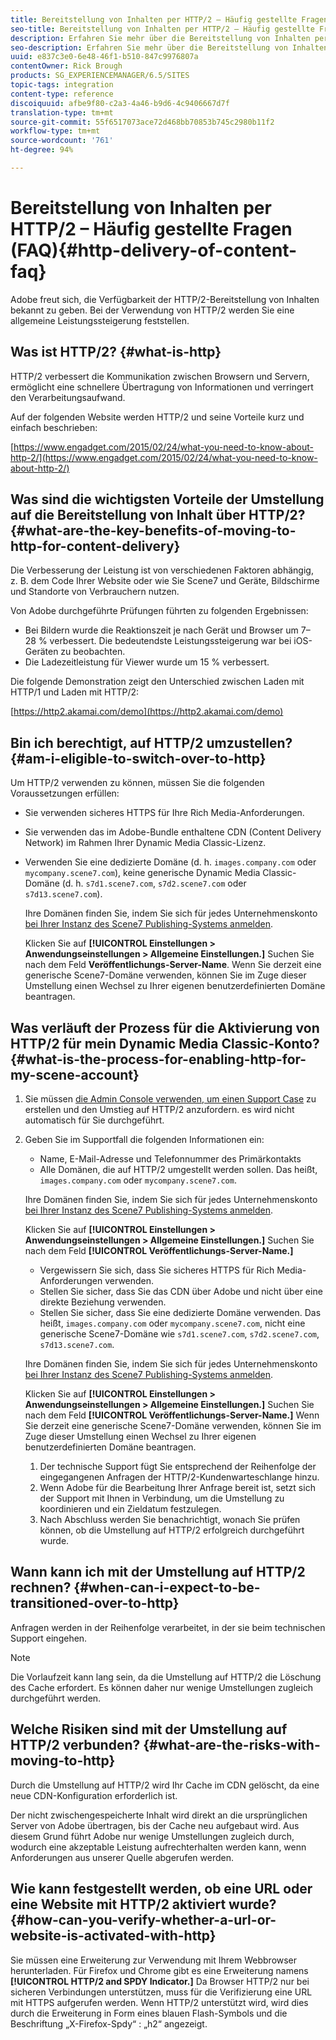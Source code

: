 ```yaml
---
title: Bereitstellung von Inhalten per HTTP/2 – Häufig gestellte Fragen (FAQ)
seo-title: Bereitstellung von Inhalten per HTTP/2 – Häufig gestellte Fragen (FAQ)
description: Erfahren Sie mehr über die Bereitstellung von Inhalten per HTTP/2.
seo-description: Erfahren Sie mehr über die Bereitstellung von Inhalten per HTTP/2.
uuid: e837c3e0-6e48-46f1-b510-847c9976807a
contentOwner: Rick Brough
products: SG_EXPERIENCEMANAGER/6.5/SITES
topic-tags: integration
content-type: reference
discoiquuid: afbe9f80-c2a3-4a46-b9d6-4c9406667d7f
translation-type: tm+mt
source-git-commit: 55f6517073ace72d468bb70853b745c2980b11f2
workflow-type: tm+mt
source-wordcount: '761'
ht-degree: 94%

---
```



# Bereitstellung von Inhalten per HTTP/2 – Häufig gestellte Fragen (FAQ){#http-delivery-of-content-faq}

Adobe freut sich, die Verfügbarkeit der HTTP/2-Bereitstellung von Inhalten bekannt zu geben. Bei der Verwendung von HTTP/2 werden Sie eine allgemeine Leistungssteigerung feststellen.

## Was ist HTTP/2? {#what-is-http}

HTTP/2 verbessert die Kommunikation zwischen Browsern und Servern, ermöglicht eine schnellere Übertragung von Informationen und verringert den Verarbeitungsaufwand.

Auf der folgenden Website werden HTTP/2 und seine Vorteile kurz und einfach beschrieben:

[https://www.engadget.com/2015/02/24/what-you-need-to-know-about-http-2/](https://www.engadget.com/2015/02/24/what-you-need-to-know-about-http-2/)

## Was sind die wichtigsten Vorteile der Umstellung auf die Bereitstellung von Inhalt über HTTP/2? {#what-are-the-key-benefits-of-moving-to-http-for-content-delivery}

Die Verbesserung der Leistung ist von verschiedenen Faktoren abhängig, z. B. dem Code Ihrer Website oder wie Sie Scene7 und Geräte, Bildschirme und Standorte von Verbrauchern nutzen.

Von Adobe durchgeführte Prüfungen führten zu folgenden Ergebnissen:

* Bei Bildern wurde die Reaktionszeit je nach Gerät und Browser um 7–28 % verbessert. Die bedeutendste Leistungssteigerung war bei iOS-Geräten zu beobachten.
* Die Ladezeitleistung für Viewer wurde um 15 % verbessert.

Die folgende Demonstration zeigt den Unterschied zwischen Laden mit HTTP/1 und Laden mit HTTP/2:

[https://http2.akamai.com/demo](https://http2.akamai.com/demo)

## Bin ich berechtigt, auf HTTP/2 umzustellen?     {#am-i-eligible-to-switch-over-to-http}

Um HTTP/2 verwenden zu können, müssen Sie die folgenden Voraussetzungen erfüllen:

* Sie verwenden sicheres HTTPS für Ihre Rich Media-Anforderungen.
* Sie verwenden das im Adobe-Bundle enthaltene CDN (Content Delivery Network) im Rahmen Ihrer Dynamic Media Classic-Lizenz.
* Verwenden Sie eine dedizierte Domäne (d. h. `images.company.com` oder `mycompany.scene7.com`), keine generische Dynamic Media Classic-Domäne (d. h. `s7d1.scene7.com`, `s7d2.scene7.com` oder `s7d13.scene7.com`).

   Ihre Domänen finden Sie, indem Sie sich für jedes Unternehmenskonto [bei Ihrer Instanz des Scene7 Publishing-Systems anmelden](https://www.adobe.com/marketing-cloud/experience-manager/scene7-login.html).

   Klicken Sie auf **[!UICONTROL Einstellungen > Anwendungseinstellungen > Allgemeine Einstellungen.]** Suchen Sie nach dem Feld **Veröffentlichungs-Server-Name**. Wenn Sie derzeit eine generische Scene7-Domäne verwenden, können Sie im Zuge dieser Umstellung einen Wechsel zu Ihrer eigenen benutzerdefinierten Domäne beantragen.

## Was verläuft der Prozess für die Aktivierung von HTTP/2 für mein Dynamic Media Classic-Konto? {#what-is-the-process-for-enabling-http-for-my-scene-account}

1. Sie müssen [die Admin Console verwenden, um einen Support Case](https://helpx.adobe.com/enterprise/admin-guide.html/enterprise/using/support-for-experience-cloud.ug.html) zu erstellen und den Umstieg auf HTTP/2 anzufordern. es wird nicht automatisch für Sie durchgeführt.
1. Geben Sie im Supportfall die folgenden Informationen ein:

   * Name, E-Mail-Adresse und Telefonnummer des Primärkontakts
   * Alle Domänen, die auf HTTP/2 umgestellt werden sollen. Das heißt, `images.company.com` oder `mycompany.scene7.com`.

   Ihre Domänen finden Sie, indem Sie sich für jedes Unternehmenskonto [bei Ihrer Instanz des Scene7 Publishing-Systems anmelden](https://www.adobe.com/marketing-cloud/experience-manager/scene7-login.html).

   Klicken Sie auf **[!UICONTROL Einstellungen > Anwendungseinstellungen > Allgemeine Einstellungen.]** Suchen Sie nach dem Feld **[!UICONTROL Veröffentlichungs-Server-Name.]**

   * Vergewissern Sie sich, dass Sie sicheres HTTPS für Rich Media-Anforderungen verwenden.
   * Stellen Sie sicher, dass Sie das CDN über Adobe und nicht über eine direkte Beziehung verwenden.
   * Stellen Sie sicher, dass Sie eine dedizierte Domäne verwenden. Das heißt, `images.company.com` oder `mycompany.scene7.com`, nicht eine generische Scene7-Domäne wie `s7d1.scene7.com`, `s7d2.scene7.com`, `s7d13.scene7.com`.

   Ihre Domänen finden Sie, indem Sie sich für jedes Unternehmenskonto [bei Ihrer Instanz des Scene7 Publishing-Systems anmelden](https://www.adobe.com/marketing-cloud/experience-manager/scene7-login.html).

   Klicken Sie auf **[!UICONTROL Einstellungen > Anwendungseinstellungen > Allgemeine Einstellungen.]** Suchen Sie nach dem Feld **[!UICONTROL Veröffentlichungs-Server-Name.]** Wenn Sie derzeit eine generische Scene7-Domäne verwenden, können Sie im Zuge dieser Umstellung einen Wechsel zu Ihrer eigenen benutzerdefinierten Domäne beantragen.

   1. Der technische Support fügt Sie entsprechend der Reihenfolge der eingegangenen Anfragen der HTTP/2-Kundenwarteschlange hinzu.
   1. Wenn Adobe für die Bearbeitung Ihrer Anfrage bereit ist, setzt sich der Support mit Ihnen in Verbindung, um die Umstellung zu koordinieren und ein Zieldatum festzulegen.
   1. Nach Abschluss werden Sie benachrichtigt, wonach Sie prüfen können, ob die Umstellung auf HTTP/2 erfolgreich durchgeführt wurde.



## Wann kann ich mit der Umstellung auf HTTP/2 rechnen? {#when-can-i-expect-to-be-transitioned-over-to-http}

Anfragen werden in der Reihenfolge verarbeitet, in der sie beim technischen Support eingehen.

>[!NOTE]
>
>Die Vorlaufzeit kann lang sein, da die Umstellung auf HTTP/2 die Löschung des Cache erfordert. Es können daher nur wenige Umstellungen zugleich durchgeführt werden.

## Welche Risiken sind mit der Umstellung auf HTTP/2 verbunden?      {#what-are-the-risks-with-moving-to-http}

Durch die Umstellung auf HTTP/2 wird Ihr Cache im CDN gelöscht, da eine neue CDN-Konfiguration erforderlich ist.

Der nicht zwischengespeicherte Inhalt wird direkt an die ursprünglichen Server von Adobe übertragen, bis der Cache neu aufgebaut wird. Aus diesem Grund führt Adobe nur wenige Umstellungen zugleich durch, wodurch eine akzeptable Leistung aufrechterhalten werden kann, wenn Anforderungen aus unserer Quelle abgerufen werden.

## Wie kann festgestellt werden, ob eine URL oder eine Website mit HTTP/2 aktiviert wurde?      {#how-can-you-verify-whether-a-url-or-website-is-activated-with-http}

Sie müssen eine Erweiterung zur Verwendung mit Ihrem Webbrowser herunterladen. Für Firefox und Chrome gibt es eine Erweiterung namens **[!UICONTROL HTTP/2 and SPDY Indicator.]** Da Browser HTTP/2 nur bei sicheren Verbindungen unterstützen, muss für die Verifizierung eine URL mit HTTPS aufgerufen werden. Wenn HTTP/2 unterstützt wird, wird dies durch die Erweiterung in Form eines blauen Flash-Symbols und die Beschriftung „X-Firefox-Spdy“ : „h2“ angezeigt.

